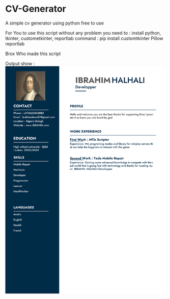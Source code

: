 # CV-Generator
A simple cv generator using python free to use

For You to use this script without any problem you need to : 
install python, tkinter, custometkinter, reportlab
command : pip install customtkinter Pillow reportlab

Brox Who made this script

Output show :
![Output](https://github.com/thebroxo/CV-Generator/blob/9c9bf4157aa09ef756f445ce00e0513a30c16d24/showoff.png)
